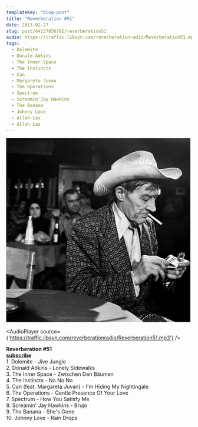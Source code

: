 ```yaml
---
templateKey: "blog-post"
title: "Reverberation #51"
date: 2013-02-27
slug: post/44137856792/reverberation51
audio: https://traffic.libsyn.com/reverberationradio/Reverberation51.mp3
tags:
  - Dolemite
  - Donald Adkins
  - The Inner Space
  - The Instincts
  - Can
  - Margareta Juvan
  - The Operations
  - Spectrum
  - Screamin'Jay Hawkins
  - The Banana
  - Johnny Love
  - Allah-Las
  - Allah Las
---
```


![Reverberation #51](../images/3b5efbd15867ecbb9ff158547b1211626d62331df30f3281abf4287495caf4ec.jpg)

<AudioPlayer source={'https://traffic.libsyn.com/reverberationradio/Reverberation51.mp3'} />

<p><strong>Reverberation #51</strong><br /><strong><strong><strong><strong><strong><strong><a href="https://itunes.apple.com/us/podcast/reverberation-radio/id520739212?ign-mpt=uo%3D4" title="subscribe" target="_blank">subscribe</a></strong></strong></strong></strong></strong></strong><br />1. Dolemite - Jive Jungle<br />2. Donald Adkins - Lonely Sidewalks<br />3. The Inner Space - Zwischen Den B&auml;umen<br />4. The Instincts - No No No<br />5. Can (feat. Margareta Juvan) - I'm Hiding My Nightingale<br />6. The Operations - Gentle Presence Of Your Love<br />7. Spectrum - How You Satisfy Me<br />8. Screamin' Jay Hawkins - Brujo<br />9. The Banana - She's Gone<br />10. Johnny Love - Rain Drops</p>
